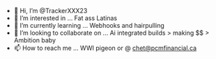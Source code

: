 - 👋 Hi, I’m @TrackerXXX23
- 👀 I’m interested in ... Fat ass Latinas
- 🌱 I’m currently learning ... Webhooks and hairpulling
- 💞️ I’m looking to collaborate on ... Ai integrated builds > making $$ > Ambition baby 
- 📫 How to reach me ... WWI pigeon or @ chet@pcmfinancial.ca

<!---
TrackerXXX23/TrackerXXX23 is a ✨ special ✨ repository because its `README.md` (this file) appears on your GitHub profile.
You can click the Preview link to take a look at your changes.
--->
